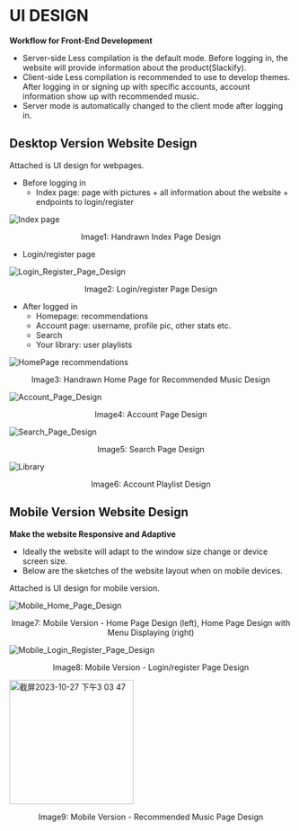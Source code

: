 # UI DESIGN

**Workflow for Front-End Development**
- Server-side Less compilation is the default mode. Before logging in, the website will provide information about the product(Slackify).
- Client-side Less compilation is recommended to use to develop themes. After logging in or signing up with specific accounts, account information show up with recommended music.
- Server mode is automatically changed to the client mode after logging in.

## Desktop Version Website Design
Attached is UI design for webpages.

- Before logging in
  - Index page: page with pictures + all information about the website + endpoints to login/register

![Index page](https://github.com/thuvu17/slackify/assets/70633148/fd787ec2-9340-4b45-b9ff-987b7656cc19)
<p align="center">
  Image1: Handrawn Index Page Design
</p>

  - Login/register page
  
![Login_Register_Page_Design](https://github.com/thuvu17/slackify/assets/71156345/325abade-f1f9-49f9-b236-e1afbea6bfab)
<p align="center">
  Image2: Login/register Page Design
</p>

- After logged in
  - Homepage: recommendations
  - Account page: username, profile pic, other stats etc.
  - Search
  - Your library: user playlists

![HomePage recommendations](https://github.com/thuvu17/slackify/assets/70633148/0bc70813-d4fa-4f20-b44a-a8d4929bda9b)
<p align="center">
  Image3: Handrawn Home Page for Recommended Music Design
</p>

![Account_Page_Design](https://github.com/thuvu17/slackify/assets/71156345/1914865a-bcd9-4485-8c73-f37f686a77a6)
<p align="center">
  Image4: Account Page Design
</p>

![Search_Page_Design](https://github.com/thuvu17/slackify/assets/71156345/612efea8-8383-439c-beef-92b8f894fbbf)
<p align="center">
  Image5: Search Page Design
</p>

![Library](https://github.com/thuvu17/slackify/assets/70633148/67e0a90a-7a71-42e1-8d1d-f257c709b26c)
<p align="center">
  Image6: Account Playlist Design
</p>

## Mobile Version Website Design
**Make the website Responsive and Adaptive**
- Ideally the website will adapt to the window size change or device screen size.
- Below are the sketches of the website layout when on mobile devices.

Attached is UI design for mobile version.

![Mobile_Home_Page_Design](https://github.com/thuvu17/slackify/assets/71156345/f0a031ff-1d83-42cc-aecc-b38cd9dbc8fc)
<p align="center">
  Image7: Mobile Version - Home Page Design (left), Home Page Design with Menu Displaying (right)
</p>


![Mobile_Login_Register_Page_Design](https://github.com/thuvu17/slackify/assets/71156345/01607867-7dec-4eeb-b1b9-5cc5f768b290)
<p align="center">
  Image8: Mobile Version - Login/register Page Design
</p>

<img width="221" alt="截屏2023-10-27 下午3 03 47" src="https://github.com/thuvu17/slackify/assets/70633148/832c407d-f8d9-44f4-b639-6fa870add85e">
<p align="center">
  Image9: Mobile Version - Recommended Music Page Design
</p>


